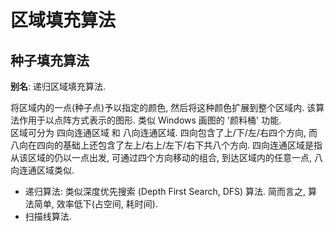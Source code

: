 # 区域填充算法

## 种子填充算法

**别名**: 递归区域填充算法.

将区域内的一点(种子点)予以指定的颜色, 然后将这种颜色扩展到整个区域内. 该算法作用于以点阵方式表示的图形. 类似 Windows 画图的 '颜料桶' 功能.  
区域可分为 四向连通区域 和 八向连通区域. 四向包含了上/下/左/右四个方向, 而八向在四向的基础上还包含了左上/右上/左下/右下共八个方向. 四向连通区域是指从该区域的仍以一点出发, 可通过四个方向移动的组合, 到达区域内的任意一点, 八向连通区域类似.

- 递归算法: 类似深度优先搜索 (Depth First Search, DFS) 算法. 简而言之, 算法简单, 效率低下(占空间, 耗时间).
- 扫描线算法.

